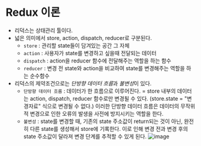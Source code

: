 # Redux 이론

- 리덕스는 상태관리 툴이다.
- 넓은 의미에서 store, action, dispatch, reducer로 구분된다.
  - `store` : 관리할 state들이 담겨있는 공간 그 자체
  - `action` : 사용자가 state를 변경하고 싶을때 전달되는 데이터
  - `dispatch` : action을 reducer 함수에 전달해주는 역할을 하는 함수
  - `reducer` : 변경 전 state와 action을 비교하여 state를 변경해주는 역할을 하는 순수함수
- 리덕스의 제약조건으로는 *단방향 데이터 흐름*과 *불변성*이 있다.
  - `단방향 데이터 흐름` : 데이터가 한 흐름으로 이루어진다. = store 내부의 데이터는 action, dispatch, reducer 함수로만 변경될 수 있다. (store.state = "변경자료" 식으로 변경될 수 없다.) 이러한 단방향 데이터 흐름은 데이터의 무작위적 변경으로 인한 오류의 발생을 사전에 방지시키는 역할을 한다.
  - `불변성` : state를 변경할 때, 기존의 state 주소값이 return되는 것이 아닌, 완전히 다른 state를 생성해서 store에 기록한다. 이로 인해 변경 전과 변경 후의 state 주소값이 달라져 변경 단계를 추적할 수 있게 된다.
![image](https://github.com/2duckchun/2duckchun/assets/92588154/48042881-bf4b-4a88-a6d3-8e5e7923f467)
